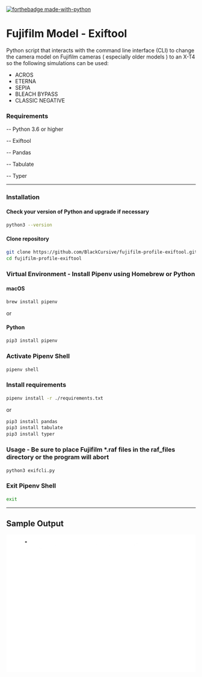 
[![forthebadge made-with-python](http://ForTheBadge.com/images/badges/made-with-python.svg)](https://www.python.org/)
# Fujifilm Model - Exiftool

Python script that interacts with the command line interface (CLI) to change the camera model on Fujifilm cameras ( especially older models ) to an X-T4
so the following simulations can be used:
* ACROS
* ETERNA
* SEPIA
* BLEACH BYPASS
* CLASSIC NEGATIVE

### Requirements
-- Python 3.6 or higher

-- Exiftool

-- Pandas

-- Tabulate

-- Typer

-------------
### Installation 
#### Check your version of Python and upgrade if necessary
```bash
python3 --version
```

#### Clone repository
```bash
git clone https://github.com/BlackCursive/fujifilm-profile-exiftool.git
cd fujifilm-profile-exiftool
```

### Virtual Environment - Install Pipenv using Homebrew or Python
#### macOS
```bash
brew install pipenv
```
or
#### Python
```bash
pip3 install pipenv
```

### Activate Pipenv Shell
```bash
pipenv shell
```

### Install requirements
```bash
pipenv install -r ./requirements.txt
```
or
```bash
pip3 install pandas
pip3 install tabulate
pip3 install typer
```

### Usage - Be sure to place Fujifilm *.raf files in the raf_files directory or the program will abort
```bash
python3 exifcli.py
```

### Exit Pipenv Shell
```bash
exit
```

---------
## Sample Output
![ExifCli](https://github.com/BlackCursive/fujifilm-profile-exiftool/blob/main/exifcli.gif)
